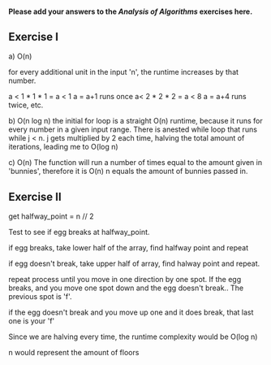 #### Please add your answers to the ***Analysis of  Algorithms*** exercises here.

## Exercise I

a) O(n)

for every additional unit in the input 'n', the runtime increases by that number.

a < 1 * 1 * 1 = a < 1
    a = a+1
runs once
a< 2 * 2 * 2 = a < 8
    a = a+4
runs twice,
etc.


b) O(n log n)
the initial for loop is a straight O(n) runtime, because it runs for every number in a given input range.
There is anested while loop that runs while j < n.  j gets multiplied by 2 each time, halving the total amount of iterations, leading me to O(log n)


c) O(n)
The function will run a number of times equal to the amount given in 'bunnies', therefore it is O(n)
n equals the amount of bunnies passed in.

## Exercise II


get halfway_point = n // 2

Test to see if egg breaks at halfway_point.

if egg breaks, take lower half of the array, find halfway point and repeat

if egg doesn't break, take upper half of array, find halway point and repeat.

repeat process until you move in one direction by one spot. 
If the egg breaks, and you move one spot down and the egg doesn't break.. The previous spot is 'f'.

if the egg doesn't break and you move up one and it does break, that last one is your 'f'

Since we are halving every time, the runtime complexity would be O(log n)

n would represent the amount of floors